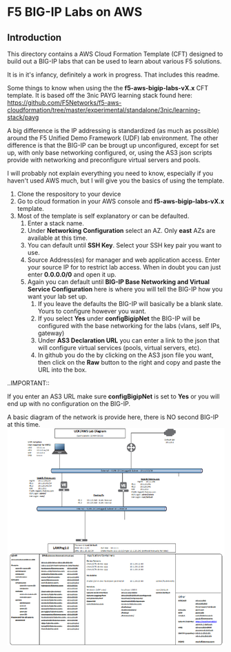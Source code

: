 F5 BIG-IP Labs on AWS
=====================

Introduction
------------
This directory contains a AWS Cloud Formation Template (CFT) designed to build out a BIG-IP labs that can be used to learn about various F5 solutions.

It is in it's infancy, definitely a work in progress. That includes this readme.

Some things to know when using the the **f5-aws-bigip-labs-vX.x** CFT template.  It is based off the 3nic PAYG learning stack found here: https://github.com/F5Networks/f5-aws-cloudformation/tree/master/experimental/standalone/3nic/learning-stack/payg

A big difference is the IP addressing is standardized (as much as possible) around the F5 Unified Demo Framework (UDF) lab environment.  The other difference is that the BIG-IP can be brougt up unconfigured, except for set up, with only base networking configured, or, using the AS3 json scripts provide with networking and preconfigure virtual servers and pools.

I will probably not explain everything you need to know, especially if you haven't used AWS much, but I will give you the basics of using the template.

1. Clone the respository to your device
1. Go to cloud formation in your AWS console and **f5-aws-bigip-labs-vX.x** template.
1. Most of the template is self explanatory or can be defaulted.
   1. Enter a stack name.
   2. Under **Networking Configuration** select an AZ.  Only **east** AZs are available at this time.
   3. You can default until **SSH Key**.  Select your SSH key pair you want to use.
   4. Source Address(es) for manager and web application access. Enter your source IP for to restrict lab access.  When in doubt you can just enter **0.0.0.0/0** and open it up.
   5. Again you can default until **BIG-IP Base Networking and Virtual Service Configuration** here is where you will tell the BIG-IP how you want your lab set up.
      1. If you leave the defaults the BIG-IP will basically be a blank slate.  Yours to configure however you want.
      2. If you select **Yes** under **configBigipNet** the BIG-IP will be configured with the base networking for the labs (vlans, self IPs, gateway)
      3. Under **AS3 Declaration URL** you can enter a link to the json that will configure virtual services (pools, virtual servers, etc). 
      1. In github you do the by clicking on the AS3 json file you want, then click on the **Raw** button to the right and copy and paste the URL into the box.

..IMPORTANT::

If you enter an AS3 URL make sure **configBigipNet** is set to **Yes** or you will end up with no configuration on the BIG-IP.
   

A basic diagram of the network is provide here, there is NO second BIG-IP at this time.
<br> ![visio diagram](images/vLabNG_Diagram_v1.png)<br>

